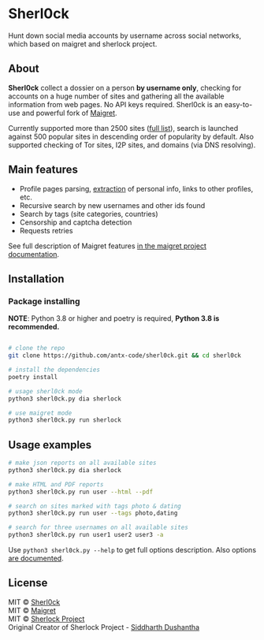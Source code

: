 # Sherl0ck

Hunt down social media accounts by username across social networks, which based on maigret and sherlock project.

## About

**Sherl0ck** collect a dossier on a person **by username only**, checking for accounts on a huge number of sites and gathering all the available information from web pages. No API keys required. Sherl0ck is an easy-to-use and powerful fork of [Maigret](https://github.com/soxoj/maigret).

Currently supported more than 2500 sites ([full list](https://github.com/soxoj/maigret/blob/main/sites.md)), search is launched against 500 popular sites in descending order of popularity by default. Also supported checking of Tor sites, I2P sites, and domains (via DNS resolving).

## Main features

* Profile pages parsing, [extraction](https://github.com/soxoj/socid_extractor) of personal info, links to other profiles, etc.
* Recursive search by new usernames and other ids found
* Search by tags (site categories, countries)
* Censorship and captcha detection
* Requests retries

See full description of Maigret features [in the maigret project documentation](https://maigret.readthedocs.io/en/latest/features.html).

## Installation

### Package installing

**NOTE**: Python 3.8 or higher and poetry is required, **Python 3.8 is recommended.**

```bash

# clone the repo
git clone https://github.com/antx-code/sherl0ck.git && cd sherl0ck

# install the dependencies
poetry install

# usage sherl0ck mode
python3 sherl0ck.py dia sherlock

# use maigret mode
python3 sherl0ck.py run sherlock

```

## Usage examples

```bash
# make json reports on all available sites
python3 sherl0ck.py dia sherlock

# make HTML and PDF reports
python3 sherl0ck.py run user --html --pdf

# search on sites marked with tags photo & dating
python3 sherl0ck.py run user --tags photo,dating

# search for three usernames on all available sites
python3 sherl0ck.py run user1 user2 user3 -a
```

Use `python3 sherl0ck.py --help` to get full options description. Also options [are documented](https://maigret.readthedocs.io/en/latest/command-line-options.html).

## License

MIT © [Sherl0ck](https://github.com/antx-code/sherl0ck.git)<br/>
MIT © [Maigret](https://github.com/soxoj/maigret)<br/>
MIT © [Sherlock Project](https://github.com/sherlock-project/)<br/>
Original Creator of Sherlock Project - [Siddharth Dushantha](https://github.com/sdushantha)

